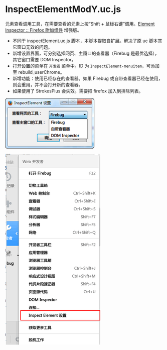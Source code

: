InspectElementModY.uc.js
========================

元素查看调用工具，在需要查看的元素上按“Shift + 鼠标右键”调用。[Element Inspector :: Firefox 附加组件](https://addons.mozilla.org/zh-CN/firefox/addon/element-inspector/?src=search) 增强版。

 - 不同于 inspectElement.uc.js 脚本，本脚本提取自扩展。解决了原 uc 脚本其它窗口无效的问题。
 - 新增设置界面，可分别选择网页、主窗口的查看器（Firebug 是最优选择），其它窗口需要 DOM Inspector。
 - 打开设置的菜单在 `开发者` 菜单中。ID 为 `InspectElement-menuitem`，可添加至 rebuild_userChrome。
 - 新增功能：使用已经存在的查看器。如果 Firebug 或自带查看器已经在使用，则会重用，并不会打开新的查看器。
 - 如果使用了 StrokesPlus 会失效。需要把 firefox 加入到排除列表。

![setting.png](setting.png)

![menuitem.png](menuitem.png)